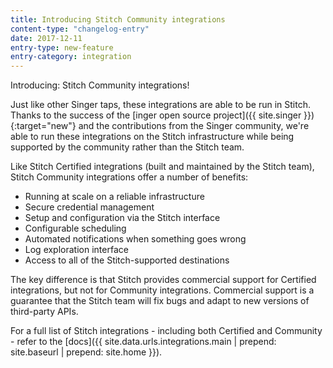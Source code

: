 ```yaml
---
title: Introducing Stitch Community integrations
content-type: "changelog-entry"
date: 2017-12-11
entry-type: new-feature
entry-category: integration
---
```


Introducing: Stitch Community integrations!

Just like other Singer taps, these integrations are able to be run in Stitch. Thanks to the success of the [inger open source project]({{ site.singer }}){:target="new"} and the contributions from the Singer community, we're able to run these integrations on the Stitch infrastructure while being supported by the community rather than the Stitch team. 

Like Stitch Certified integrations (built and maintained by the Stitch team), Stitch Community integrations offer a number of benefits:

- Running at scale on a reliable infrastructure
- Secure credential management
- Setup and configuration via the Stitch interface
- Configurable scheduling 
- Automated notifications when something goes wrong
- Log exploration interface
- Access to all of the Stitch-supported destinations

The key difference is that Stitch provides commercial support for Certified integrations, but not for Community integrations. Commercial support is a guarantee that the Stitch team will fix bugs and adapt to new versions of third-party APIs. 

For a full list of Stitch integrations - including both Certified and Community - refer to the [docs]({{ site.data.urls.integrations.main | prepend: site.baseurl | prepend: site.home }}).
